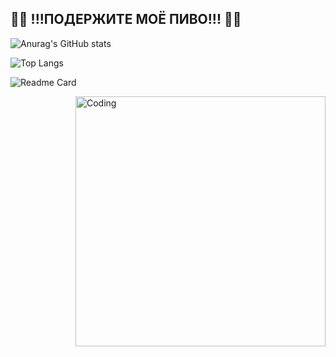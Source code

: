## 🍻🍻 !!!ПОДЕРЖИТЕ МОЁ ПИВО!!! 🍻🍻
![Anurag's GitHub stats](https://github-readme-stats.vercel.app/api?username=PivnayaGODZILLA&show_icons=true&theme=maroongold&bg_color=00000000)

![Top Langs](https://github-readme-stats.vercel.app/api/top-langs/?username=PivnayaGODZILLA&layout=compact&theme=maroongold&bg_color=00000000)

![Readme Card](https://github-readme-stats.vercel.app/api/pin/?username=PivnayaGODZILLA&repo=PivnayaGODZILLA&theme=maroongold&show_owner=true&bg_color=00000000)

<img align="right" alt="Coding" width="400" src="https://media1.tenor.com/m/kQQWPacknqsAAAAd/homelander-homelander-smile.gif">
<!--
**PivnayaGODZILLA/PivnayaGODZILLA** is a ✨ _special_ ✨ repository because its `README.md` (this file) appears on your GitHub profile.

Here are some ideas to get you started:

- 🔭 I’m currently working on ...
- 🌱 I’m currently learning ...
- 👯 I’m looking to collaborate on ...
- 🤔 I’m looking for help with ...
- 💬 Ask me about ...
- 📫 How to reach me: ...
- 😄 Pronouns: ...
- ⚡ Fun fact: ...
-->
